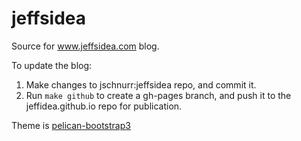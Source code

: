 # jeffsidea
Source for www.jeffsidea.com blog.

To update the blog:

1. Make changes to jschnurr:jeffsidea repo, and commit it.
2. Run `make github` to create a gh-pages branch, and push it to the jeffidea.github.io repo for publication.

Theme is [pelican-bootstrap3](https://github.com/getpelican/pelican-themes/tree/master/pelican-bootstrap3)
